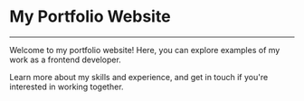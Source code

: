 # My Portfolio Website
---

Welcome to my portfolio website! Here, you can explore examples of my work as a frontend developer. 

Learn more about my skills and experience, and get in touch if you're interested in working together.
